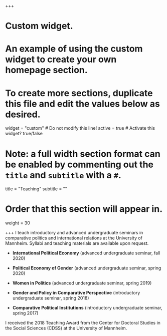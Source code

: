 +++
# Custom widget.
# An example of using the custom widget to create your own homepage section.
# To create more sections, duplicate this file and edit the values below as desired.
widget = "custom"  # Do not modify this line!
active = true  # Activate this widget? true/false

# Note: a full width section format can be enabled by commenting out the `title` and `subtitle` with a `#`.
title = "Teaching"
subtitle = ""

# Order that this section will appear in.
weight = 30

+++
I teach introductory and advanced undergraduate seminars in comparative politics and international relations at the University of Mannheim. Syllabi and teaching materials are available upon request.

* **International Political Economy** (advanced undergraduate seminar, fall 2020)

* **Political Economy of Gender** (advanced undergraduate seminar, spring 2020)

* **Women in Politics** (advanced undergraduate seminar, spring 2019)

* **Gender and Policy in Comparative Perspective** (introductory undergraduate seminar, spring 2018)

* **Comparative Political Institutions** (introductory undergraduate seminar, spring 2017)

I received the 2018 Teaching Award from the Center for Doctoral Studies in the Social Sciences (CDSS) at the University of Mannheim.
